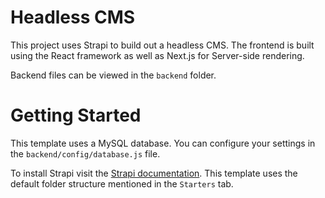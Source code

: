 # Headless CMS

This project uses Strapi to build out a headless CMS. The frontend is built using the React framework as well as Next.js for Server-side rendering.

Backend files can be viewed in the `backend` folder.

# Getting Started

This template uses a MySQL database. You can configure your settings in the `backend/config/database.js` file.

To install Strapi visit the [Strapi documentation](https://docs.strapi.io/developer-docs/latest/getting-started/quick-start.html#_1-install-strapi-and-create-a-new-project). This template uses the default folder structure mentioned in the `Starters` tab.
